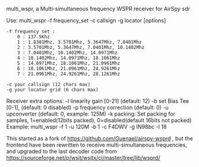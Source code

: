 multi_wspr, a Multi-simultaneous frequency WSPR receiver for AirSpy sdr

Use:	multi_wspr -f frequency_set -c callsign -g locator [options]

	-f frequency set :
		0 : 137.5Khz
		1 : 1.8381Mhz, 3.5701Mhz, 5.3647Mhz, 7.0401Mhz
		2 : 3.5701Mhz, 5.3647Mhz, 7.0401Mhz, 10.1402Mhz
		3 : 7.0401Mhz, 10.1402Mhz, 14.0971Mhz
		4 : 10.1402Mhz, 14.0971Mhz, 18.1061Mhz
		5 : 14.0971Mhz, 18.1061Mhz, 21.0961Mhz
		6 : 18.1061Mhz, 21.0961Mhz, 24.9261Mhz
		7 : 21.0961Mhz, 24.9261Mhz, 28.1261Mhz

	-c your callsign (12 chars max)
	-g your locator grid (6 chars max)

Receiver extra options:
	-l linearity gain [0-21] (default: 12)
	-b set Bias Tee [0-1], (default: 0 disabled)
	-p frequency correction (default: 0)
	-u upconverter (default: 0, example: 125M)
	-k packing: Set packing for samples, 
	   1=enabled(12bits packed), 0=disabled(default 16bits not packed)
Example:
	multi_wspr -f 1 -u 120M -b 1 -c F4DWV -g IN98bc -l 18 


This started as a fork of https://github.com/Guenael/airspy-wsprd , but the frontend have been rewritten to receive multi-simultaneous frequencies, and upgraded to the last decoder code from  https://sourceforge.net/p/wsjt/wsjtx/ci/master/tree/lib/wsprd/

 
